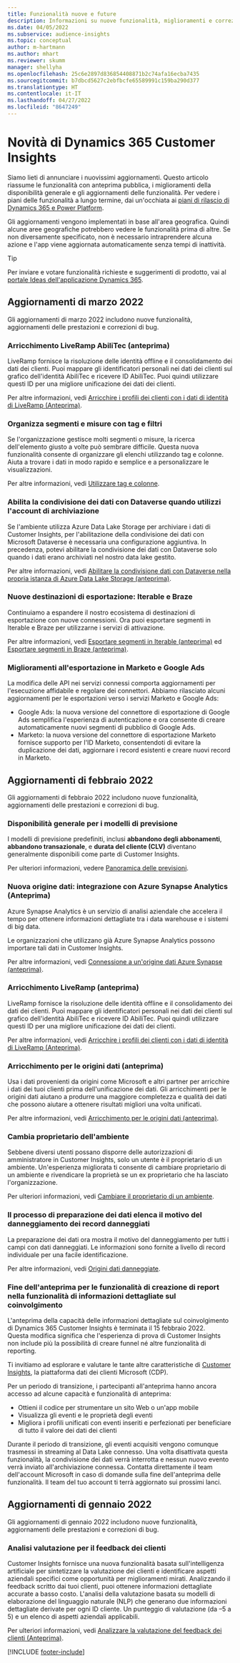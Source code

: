 ```yaml
---
title: Funzionalità nuove e future
description: Informazioni su nuove funzionalità, miglioramenti e correzioni di bug.
ms.date: 04/05/2022
ms.subservice: audience-insights
ms.topic: conceptual
author: m-hartmann
ms.author: mhart
ms.reviewer: skumm
manager: shellyha
ms.openlocfilehash: 25c6e2897d836854408871b2c74afa16ecba7435
ms.sourcegitcommit: b7dbcd5627c2ebfbcfe65589991c159ba290d377
ms.translationtype: HT
ms.contentlocale: it-IT
ms.lasthandoff: 04/27/2022
ms.locfileid: "8647249"
---
```

# <a name="whats-new-in-dynamics-365-customer-insights"></a>Novità di Dynamics 365 Customer Insights

Siamo lieti di annunciare i nuovissimi aggiornamenti. Questo articolo riassume le funzionalità con anteprima pubblica, i miglioramenti della disponibilità generale e gli aggiornamenti delle funzionalità. Per vedere i piani delle funzionalità a lungo termine, dai un'occhiata ai [piani di rilascio di Dynamics 365 e Power Platform](/dynamics365/release-plans/).

Gli aggiornamenti vengono implementati in base all'area geografica. Quindi alcune aree geografiche potrebbero vedere le funzionalità prima di altre. Se non diversamente specificato, non è necessario intraprendere alcuna azione e l'app viene aggiornata automaticamente senza tempi di inattività.

> [!TIP]
> Per inviare e votare funzionalità richieste e suggerimenti di prodotto, vai al [portale Ideas dell'applicazione Dynamics 365](https://experience.dynamics.com/ideas/categories/?forum=79a8c474-4e35-e911-a971-000d3a4f3343&forumName=Dynamics%20365%20Customer%20Insights).


## <a name="march-2022-updates"></a>Aggiornamenti di marzo 2022

Gli aggiornamenti di marzo 2022 includono nuove funzionalità, aggiornamenti delle prestazioni e correzioni di bug.

### <a name="liveramp-abilitec-enrichment-preview"></a>Arricchimento LiveRamp AbiliTec (anteprima)

LiveRamp fornisce la risoluzione delle identità offline e il consolidamento dei dati dei clienti. Puoi mappare gli identificatori personali nei dati dei clienti sul grafico dell'identità AbiliTec e ricevere ID AbiliTec. Puoi quindi utilizzare questi ID per una migliore unificazione dei dati dei clienti.

Per altre informazioni, vedi [Arricchire i profili dei clienti con i dati di identità di LiveRamp (Anteprima)](enrichment-liveramp.md).

### <a name="organize-segments-and-measures-with-tags-and-filters"></a>Organizza segmenti e misure con tag e filtri
Se l'organizzazione gestisce molti segmenti o misure, la ricerca dell'elemento giusto a volte può sembrare difficile. Questa nuova funzionalità consente di organizzare gli elenchi utilizzando tag e colonne. Aiuta a trovare i dati in modo rapido e semplice e a personalizzare le visualizzazioni.

Per altre informazioni, vedi [Utilizzare tag e colonne](work-with-tags-columns.md).

### <a name="enable-data-sharing-with-dataverse-when-using-your-own-storage-account"></a>Abilita la condivisione dei dati con Dataverse quando utilizzi l'account di archiviazione

Se l'ambiente utilizza Azure Data Lake Storage per archiviare i dati di Customer Insights, per l'abilitazione della condivisione dei dati con Microsoft Dataverse è necessaria una configurazione aggiuntiva.
In precedenza, potevi abilitare la condivisione dei dati con Dataverse solo quando i dati erano archiviati nel nostro data lake gestito. 

Per altre informazioni, vedi [Abilitare la condivisione dati con Dataverse nella propria istanza di Azure Data Lake Storage (anteprima)](manage-environments.md#enable-data-sharing-with-dataverse-from-your-own-azure-data-lake-storage-preview).

### <a name="new-export-destinations-iterable-and-braze"></a>Nuove destinazioni di esportazione: Iterable e Braze

Continuiamo a espandere il nostro ecosistema di destinazioni di esportazione con nuove connessioni. Ora puoi esportare segmenti in Iterable e Braze per utilizzarne i servizi di attivazione.

Per altre informazioni, vedi [Esportare segmenti in Iterable (anteprima)](export-iterable.md) ed [Esportare segmenti in Braze (anteprima)](export-braze.md).

### <a name="improvements-to-marketo-and-google-ads-export"></a>Miglioramenti all'esportazione in Marketo e Google Ads

La modifica delle API nei servizi connessi comporta aggiornamenti per l'esecuzione affidabile e regolare dei connettori. Abbiamo rilasciato alcuni aggiornamenti per le esportazioni verso i servizi Marketo e Google Ads:

- Google Ads: la nuova versione del connettore di esportazione di Google Ads semplifica l'esperienza di autenticazione e ora consente di creare automaticamente nuovi segmenti di pubblico di Google Ads. 
- Marketo: la nuova versione del connettore di esportazione Marketo fornisce supporto per l'ID Marketo, consentendoti di evitare la duplicazione dei dati, aggiornare i record esistenti e creare nuovi record in Marketo. 


## <a name="february-2022-updates"></a>Aggiornamenti di febbraio 2022

Gli aggiornamenti di febbraio 2022 includono nuove funzionalità, aggiornamenti delle prestazioni e correzioni di bug.

### <a name="general-availability-for-prediction-models"></a>Disponibilità generale per i modelli di previsione

I modelli di previsione predefiniti, inclusi **abbandono degli abbonamenti**, **abbandono transazionale**, e **durata del cliente (CLV)** diventano generalmente disponibili come parte di Customer Insights. 

Per ulteriori informazioni, vedere [Panoramica delle previsioni](predictions-overview.md).

### <a name="new-data-source-integration-with-azure-synapse-analytics-preview"></a>Nuova origine dati: integrazione con Azure Synapse Analytics (Anteprima)

Azure Synapse Analytics è un servizio di analisi aziendale che accelera il tempo per ottenere informazioni dettagliate tra i data warehouse e i sistemi di big data.

Le organizzazioni che utilizzano già Azure Synapse Analytics possono importare tali dati in Customer Insights. 

Per altre informazioni, vedi [Connessione a un'origine dati Azure Synapse (anteprima)](connect-synapse.md).

### <a name="liveramp-enrichment-preview"></a>Arricchimento LiveRamp (anteprima)

LiveRamp fornisce la risoluzione delle identità offline e il consolidamento dei dati dei clienti. Puoi mappare gli identificatori personali nei dati dei clienti sul grafico dell'identità AbiliTec e ricevere ID AbiliTec. Puoi quindi utilizzare questi ID per una migliore unificazione dei dati dei clienti.

Per altre informazioni, vedi [Arricchire i profili dei clienti con i dati di identità di LiveRamp (Anteprima)](enrichment-liveramp.md).

### <a name="enrichment-for-data-sources-preview"></a>Arricchimento per le origini dati (anteprima)

Usa i dati provenienti da origini come Microsoft e altri partner per arricchire i dati dei tuoi clienti prima dell'unificazione dei dati. Gli arricchimenti per le origini dati aiutano a produrre una maggiore completezza e qualità dei dati che possono aiutare a ottenere risultati migliori una volta unificati.

Per altre informazioni, vedi [Arricchimento per le origini dati (anteprima)](data-sources-enrichment.md).

### <a name="change-owner-of-environment"></a>Cambia proprietario dell'ambiente

Sebbene diversi utenti possano disporre delle autorizzazioni di amministratore in Customer Insights, solo un utente è il proprietario di un ambiente. Un'esperienza migliorata ti consente di cambiare proprietario di un ambiente e rivendicare la proprietà se un ex proprietario che ha lasciato l'organizzazione. 

Per ulteriori informazioni, vedi [Cambiare il proprietario di un ambiente](manage-environments.md#change-the-owner-of-an-environment).

### <a name="data-preparation-process-lists-corruption-reason-for-corrupted-records"></a>Il processo di preparazione dei dati elenca il motivo del danneggiamento dei record danneggiati

La preparazione dei dati ora mostra il motivo del danneggiamento per tutti i campi con dati danneggiati. Le informazioni sono fornite a livello di record individuale per una facile identificazione. 

Per altre informazioni, vedi [Origini dati danneggiate](entities.md#corrupted-data-sources).

### <a name="end-of-preview-for-reporting-features-in-the-engagement-insights-capability"></a>Fine dell'anteprima per le funzionalità di creazione di report nella funzionalità di informazioni dettagliate sul coinvolgimento

L'anteprima della capacità delle informazioni dettagliate sul coinvolgimento di Dynamics 365 Customer Insights è terminata il 15 febbraio 2022.  
Questa modifica significa che l'esperienza di prova di Customer Insights non include più la possibilità di creare funnel né altre funzionalità di reporting.

Ti invitiamo ad esplorare e valutare le tante altre caratteristiche di [Customer Insights](https://dynamics.microsoft.com/ai/customer-insights/), la piattaforma dati dei clienti Microsoft (CDP).    
 
Per un periodo di transizione, i partecipanti all'anteprima hanno ancora accesso ad alcune capacità e funzionalità di anteprima:

- Ottieni il codice per strumentare un sito Web o un'app mobile 
- Visualizza gli eventi e le proprietà degli eventi 
- Migliora i profili unificati con eventi inseriti e perfezionati per beneficiare di tutto il valore dei dati dei clienti
  
Durante il periodo di transizione, gli eventi acquisiti vengono comunque trasmessi in streaming al Data Lake connesso. Una volta disattivata questa funzionalità, la condivisione dei dati verrà interrotta e nessun nuovo evento verrà inviato all'archiviazione connessa.
Contatta direttamente il team dell'account Microsoft in caso di domande sulla fine dell'anteprima delle funzionalità. Il team del tuo account ti terrà aggiornato sui prossimi lanci. 

## <a name="january-2022-updates"></a>Aggiornamenti di gennaio 2022

Gli aggiornamenti di gennaio 2022 includono nuove funzionalità, aggiornamenti delle prestazioni e correzioni di bug.

### <a name="sentiment-analysis-of-your-customers-feedback"></a>Analisi valutazione per il feedback dei clienti

Customer Insights fornisce una nuova funzionalità basata sull'intelligenza artificiale per sintetizzare la valutazione dei clienti e identificare aspetti aziendali specifici come opportunità per miglioramenti mirati. Analizzando il feedback scritto dai tuoi clienti, puoi ottenere informazioni dettagliate accurate a basso costo. L'analisi della valutazione basata su modelli di elaborazione del linguaggio naturale (NLP) che generano due informazioni dettagliate derivate per ogni ID cliente. Un punteggio di valutazione (da –5 a 5) e un elenco di aspetti aziendali applicabili. 

Per ulteriori informazioni, vedi [Analizzare la valutazione del feedback dei clienti (Anteprima)](sentiment-analysis.md).


[!INCLUDE [footer-include](includes/footer-banner.md)]